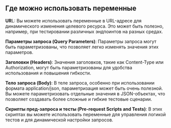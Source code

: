 ## Где можно использовать переменные

**UR**L: Вы можете использовать переменные в URL-адресе для динамического изменения целевого ресурса. Это может быть полезно, например, при тестировании различных эндпоинтов на разных средах.

**Параметры запроса (Query Parameters)**: Параметры запроса могут быть параметризованы, что позволяет легко изменять значения этих параметров.

**Заголовки (Headers)**: Значения заголовков, такие как Content-Type или Authorization, могут быть параметризованы для удобства использования и повышения гибкости.

**Тело запроса (Body)**: В теле запроса, особенно при использовании формата application/json, параметризация может быть очень полезной. Вы можете параметризовать отдельные значения в JSON-объектах, что позволяет создавать более сложные и гибкие тестовые сценарии.

**Скрипты пред-запроса и тесты (Pre-request Scripts and Tests)**: В этих скриптах вы можете использовать переменные для управления логикой тестов и для динамической настройки запросов.